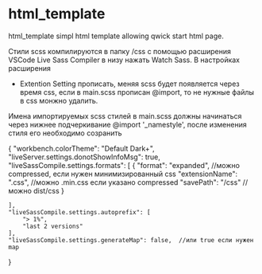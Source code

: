 # html_template
html_template
simpl html template allowing qwick start html page.

Стили scss компилируются в папку /css с помощью расширения VSCode Live Sass Compiler в низу нажать Watch Sass. В настройках расширения
 -  Extention Setting прописать, меняя scss будет появляется через время css, если в main.scss прописан @import, то не нужные файлы в css монжно удалить.

Имена импортируемых scss стилей в main.scss должны начинаться через нижнее подчеркивание @import '_namestyle', после изменения стиля его необходимо созранить

{
    "workbench.colorTheme": "Default Dark+",
    "liveServer.settings.donotShowInfoMsg": true,
    "liveSassCompile.settings.formats": [
        {
            "format": "expanded", //можно compressed, если нужен минимизированный css
            "extensionName": ".css",  //можно .min.css если указано compressed
            "savePath": "/css"  //можно dist/css
        }

    ],
    "liveSassCompile.settings.autoprefix": [
        "> 1%",
        "last 2 versions"
    ],
    "liveSassCompile.settings.generateMap": false,  //или true если нужен map

}

